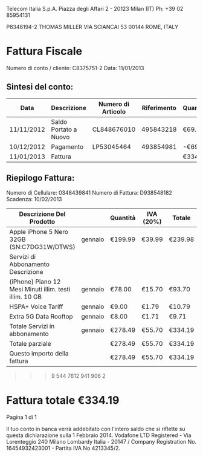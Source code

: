 

Telecom Italia S.p.A.
Piazza degli Affari
2 - 20123 Milan (IT)
Ph: +39 02 85954131

P8348194-2
THOMAS MILLER
VIA SCIANCAI 53
00144
ROME, ITALY

# Fattura Fiscale

Numero di conto / cliente: C8375751-2
Data: 11/01/2013

## Sintesi del conto:

| Data       | Descrizione           | Numero di Articolo | Riferimento | Quantità | Totale  |
| ---------- | --------------------- | ------------------ | ----------- | -------- | ------- |
| 11/11/2012 | Saldo Portato a Nuovo | CL848676010        | 495843218   | €69.99   | €69.99  |
| 10/12/2012 | Pagamento             | LP53045464         | 493854981   | -€69.99  | -€69.99 |
| 11/01/2013 | Fattura               |                    |             | €334.19  | €334.19 |

## Riepilogo Fattura:
Numero di Cellulare: 0348439841
Numero di Fattura: D938548182
Scadenza: 10/02/2013

| Descrizione Del Prodotto                                |         | Quantità | IVA (20%) | Totale  |
| ------------------------------------------------------- | ------- | -------- | --------- | ------- |
| Apple iPhone 5 Nero 32GB (SN:C7DG31W/DTWS)              | gennaio | €199.99  | €39.99    | €239.98 |
| Servizi di Abbonamento Descrizione                      |         |          |           |         |
| (iPhone) Piano 12 Mesi Minuti illim. testi illim. 10 GB | gennaio | €78.00   | €15.70    | €93.70  |
| HSPA+ Voice Tariff                                      | gennaio | €9.00    | €1.79     | €10.79  |
| Extra 5G Data Rooftop                                   | gennaio | €8.00    | €1.71     | €9.71   |
| Totale Servizi in abbonamento                           | gennaio | €278.49  | €55.70    | €334.19 |
| Totale parziale                                         |         | €278.49  | €55.70    | €334.19 |
| Questo importo della fattura                            |         | €278.49  | €55.70    | €334.19 |

>>> 9 544 7612 941 906 2

# Fattura totale €334.19
Pagina 1 di 1

Il tuo conto in banca verrà addebitato con l'intero saldo che si riflette su questa dichiarazione sulla 1 Febbraio 2014.
Vodafone LTD Registered - Via Lorenteggio 240 Milano Lombardy Italia - 20147 / Company Registration No. 16454932423001 - Partita IVA No 4213345/2.
